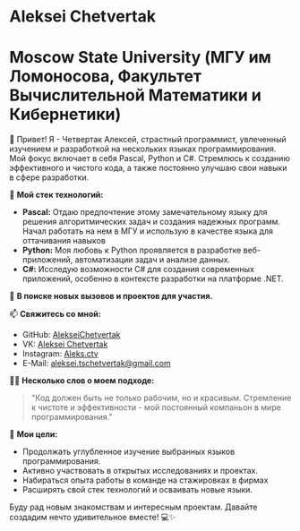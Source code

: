 # Aleksei Chetvertak
# Moscow State University (МГУ им Ломоносова, Факультет Вычислительной Математики и Кибернетики)

👋 Привет! Я - Четвертак Алексей, страстный программист, увлеченный изучением и разработкой на нескольких языках программирования. Мой фокус включает в себя Pascal, Python и C#. Стремлюсь к созданию эффективного и чистого кода, а также постоянно улучшаю свои навыки в сфере разработки.

🚀 **Мой стек технологий:**
- **Pascal:** Отдаю предпочтение этому замечательному языку для решения алгоритмических задач и создания надежных программ. Начал работать на нем в МГУ и использую в качестве языка для оттачивания навыков
- **Python:** Моя любовь к Python проявляется в разработке веб-приложений, автоматизации задач и анализе данных.
- **C#:** Исследую возможности C# для создания современных приложений, особенно в контексте разработки на платформе .NET.

🌱 **В поиске новых вызовов и проектов для участия.**

📫 **Свяжитесь со мной:**
- GitHub: [AlekseiChetvertak](https://github.com/AlekseiChetvertak)
- VK: [Aleksei Chetvertak](https://vk.com/alekseichetvertak)
- Instagram: [Aleks.ctv](https://www.instagram.com/aleks.ctv/)
- E-Mail: aleksei.tschetvertak@gmail.com

👨‍💻 **Несколько слов о моем подходе:**
> "Код должен быть не только рабочим, но и красивым. Стремление к чистоте и эффективности - мой постоянный компаньон в мире программирования."

🎯 **Мои цели:**
- Продолжать углубленное изучение выбранных языков программирования.
- Активно участвовать в открытых исследованиях и проектах.
- Набираться опыта работы в команде на стажировках в фирмах
- Расширять свой стек технологий и осваивать новые языки.

Буду рад новым знакомствам и интересным проектам. Давайте создадим нечто удивительное вместе! 💻✨
